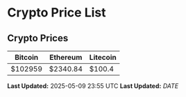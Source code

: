 # Crypto Price List

## Crypto Prices
| Bitcoin | Ethereum | Litecoin |
| ------- | -------- | -------- |
| $102959 | $2340.84 | $100.4 |
**Last Updated:** 2025-05-09 23:55 UTC
**Last Updated:** $DATE$
